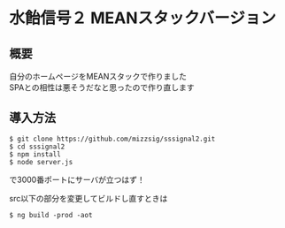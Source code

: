 # 水飴信号２ MEANスタックバージョン

## 概要
自分のホームページをMEANスタックで作りました  
SPAとの相性は悪そうだなと思ったので作り直します

## 導入方法
```
$ git clone https://github.com/mizzsig/sssignal2.git
$ cd sssignal2
$ npm install
$ node server.js
```
で3000番ポートにサーバが立つはず！

src以下の部分を変更してビルドし直すときは
```
$ ng build -prod -aot
```
